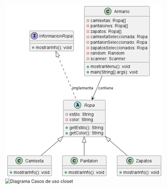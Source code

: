 ![Diagrama closet](out/diagramaCloset/diagrama/diagrama.png)
![Diagrama Casos de uso closet](out/diagramaCloset/diagrama/diagramaCasosdeUso.png)
